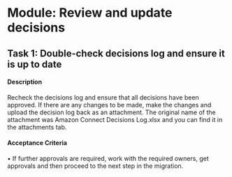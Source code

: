 
# Module: Review and update decisions
## Task 1: Double-check decisions log and ensure it is up to date
#### Description
Recheck the decisions log and ensure that all decisions have been approved. If there are any changes to be made, make the changes and upload the decision log back as an attachment. The original name of the attachment was Amazon Connect Decisions Log.xlsx and you can find it in the attachments tab. 
#### Acceptance Criteria
• If further approvals are required, work with the required owners, get approvals and then proceed to the next step in the migration. 